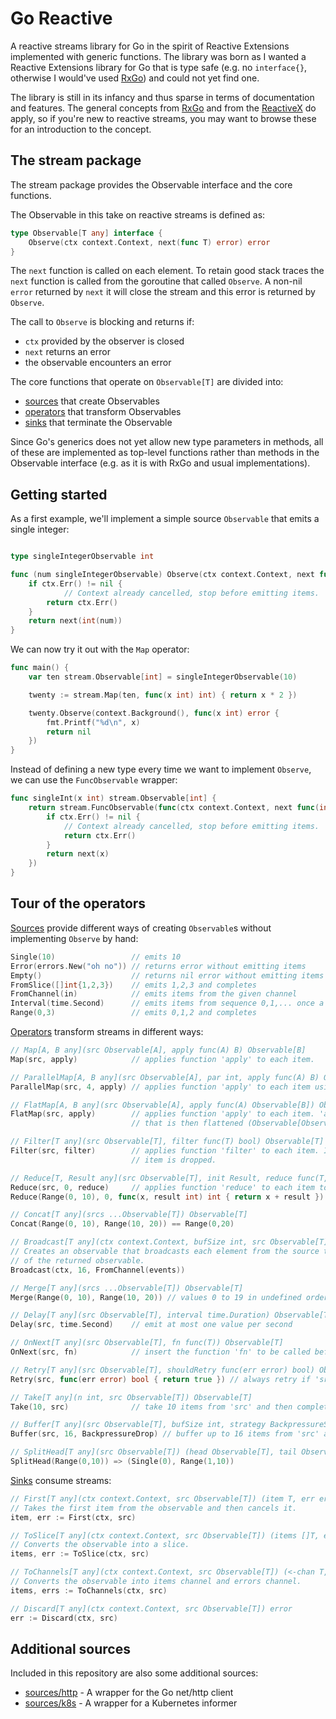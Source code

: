 Go Reactive
===========

A reactive streams library for Go in the spirit of Reactive Extensions implemented
with generic functions. The library was born as I wanted a Reactive Extensions library
for Go that is type safe (e.g. no `interface{}`, otherwise I would've used [RxGo](https://github.com/ReactiveX/RxGo))
and could not yet find one.

The library is still in its infancy and thus sparse in terms of documentation and features. The general concepts from
[RxGo](https://github.com/ReactiveX/RxGo) and from the [ReactiveX](http://reactivex.io/) do apply, so if you're
new to reactive streams, you may want to browse these for an introduction to the concept.

The stream package
------------------

The stream package provides the Observable interface and the core functions.

The Observable in this take on reactive streams is defined as:

```go
type Observable[T any] interface {
	Observe(ctx context.Context, next(func T) error) error
}
```

The `next` function is called on each element. To retain good stack traces the `next` function is called
from the goroutine that called `Observe`. A non-nil `error` returned by `next` it will close the stream and
this error is returned by `Observe`.

The call to `Observe` is blocking and returns if:
* `ctx` provided by the observer is closed
* `next` returns an error
* the observable encounters an error

The core functions that operate on `Observable[T]` are divided into:

* [sources](stream/sources.go) that create Observables
* [operators](stream/operators.go) that transform Observables
* [sinks](stream/sinks.go) that terminate the Observable

Since Go's generics does not yet allow new type parameters in methods, all of these
are implemented as top-level functions rather than methods in the Observable interface
(e.g. as it is with RxGo and usual implementations).

Getting started
---------------

As a first example, we'll implement a simple source `Observable` that emits a single integer:

```go

type singleIntegerObservable int

func (num singleIntegerObservable) Observe(ctx context.Context, next func(int) error) error {
	if ctx.Err() != nil {
        	// Context already cancelled, stop before emitting items.
		return ctx.Err()
	}
	return next(int(num))
}
```

We can now try it out with the `Map` operator:

```go
func main() {
	var ten stream.Observable[int] = singleIntegerObservable(10)

	twenty := stream.Map(ten, func(x int) int) { return x * 2 })

	twenty.Observe(context.Background(), func(x int) error {
		fmt.Printf("%d\n", x)
		return nil
	})
}
```

Instead of defining a new type every time we want to implement `Observe`, we can use the `FuncObservable`
wrapper:

```go
func singleInt(x int) stream.Observable[int] {
	return stream.FuncObservable(func(ctx context.Context, next func(int) error) error {
		if ctx.Err() != nil {
			// Context already cancelled, stop before emitting items.
			return ctx.Err()
		}
		return next(x)
	})
}
```

Tour of the operators
---------------------

[Sources](stream/sources.go) provide different ways of creating `Observable`s without
implementing `Observe` by hand:

```go
Single(10)                 // emits 10
Error(errors.New("oh no")) // returns error without emitting items
Empty()                    // returns nil error without emitting items
FromSlice([]int{1,2,3})    // emits 1,2,3 and completes
FromChannel(in)            // emits items from the given channel
Interval(time.Second)      // emits items from sequence 0,1,... once a second
Range(0,3)                 // emits 0,1,2 and completes
```

[Operators](stream/operators.go) transform streams in different ways:
```go
// Map[A, B any](src Observable[A], apply func(A) B) Observable[B]
Map(src, apply)            // applies function 'apply' to each item.

// ParallelMap[A, B any](src Observable[A], par int, apply func(A) B) Observable[B]
ParallelMap(src, 4, apply) // applies function 'apply' to each item using 4 parallel workers.

// FlatMap[A, B any](src Observable[A], apply func(A) Observable[B]) Observable[B]
FlatMap(src, apply)        // applies function 'apply' to each item. 'apply' returns an observable
                           // that is then flattened (Observable[Observable[B]] => Observable[B]).

// Filter[T any](src Observable[T], filter func(T) bool) Observable[T]
Filter(src, filter)        // applies function 'filter' to each item. If 'filter' returns false the
                           // item is dropped.

// Reduce[T, Result any](src Observable[T], init Result, reduce func(T, Result) Result) Observable[Result]
Reduce(src, 0, reduce)     // applies function 'reduce' to each item to "reduce" the stream into a single value.
Reduce(Range(0, 10), 0, func(x, result int) int { return x + result })

// Concat[T any](srcs ...Observable[T]) Observable[T]
Concat(Range(0, 10), Range(10, 20)) == Range(0,20)

// Broadcast[T any](ctx context.Context, bufSize int, src Observable[T]) Observable[T]
// Creates an observable that broadcasts each element from the source to all observers
// of the returned observable.
Broadcast(ctx, 16, FromChannel(events))

// Merge[T any](srcs ...Observable[T]) Observable[T]
Merge(Range(0, 10), Range(10, 20)) // values 0 to 19 in undefined order

// Delay[T any](src Observable[T], interval time.Duration) Observable[T]
Delay(src, time.Second)    // emit at most one value per second

// OnNext[T any](src Observable[T], fn func(T)) Observable[T]
OnNext(src, fn)            // insert the function 'fn' to be called before each item

// Retry[T any](src Observable[T], shouldRetry func(err error) bool) Observable[T]
Retry(src, func(err error) bool { return true }) // always retry if 'src' completes with error

// Take[T any](n int, src Observable[T]) Observable[T]
Take(10, src)              // take 10 items from 'src' and then complete it.

// Buffer[T any](src Observable[T], bufSize int, strategy BackpressureStrategy) Observable[T]
Buffer(src, 16, BackpressureDrop) // buffer up to 16 items from 'src' and drop items if buffer is full

// SplitHead[T any](src Observable[T]) (head Observable[T], tail Observable[T])
SplitHead(Range(0,10)) => (Single(0), Range(1,10))
```

[Sinks](stream/sinks.go) consume streams:
```go
// First[T any](ctx context.Context, src Observable[T]) (item T, err error)
// Takes the first item from the observable and then cancels it.
item, err := First(ctx, src)

// ToSlice[T any](ctx context.Context, src Observable[T]) (items []T, err error)
// Converts the observable into a slice.
items, err := ToSlice(ctx, src)

// ToChannels[T any](ctx context.Context, src Observable[T]) (<-chan T, <-chan error)
// Converts the observable into items channel and errors channel.
items, errs := ToChannels(ctx, src)

// Discard[T any](ctx context.Context, src Observable[T]) error
err := Discard(ctx, src)
```

Additional sources
------------------

Included in this repository are also some additional sources:
* [sources/http](sources/http/http.go) - A wrapper for the Go net/http client
* [sources/k8s](sources/k8s/k8s.go) - A wrapper for a Kubernetes informer
